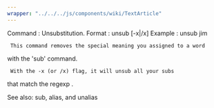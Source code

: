 ```yaml
---
wrapper: "../../../js/components/wiki/TextArticle"
---
```

Command : Unsubstitution.
Format  : unsub [-x|/x] <word>
Example : unsub jim

     This command removes the special meaning you assigned to a word
with the 'sub' command.

     With the -x (or /x) flag, it will unsub all your subs
that match the regexp <word>.

See also: sub, alias, and unalias

